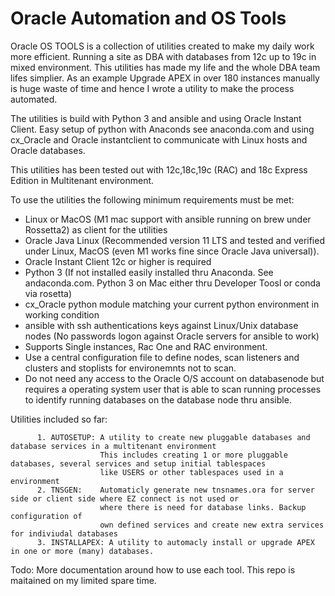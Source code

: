 # Oracle Automation and OS Tools

Oracle OS TOOLS is a collection of utilities created to make my daily work more efficient.
Running a site as DBA with databases from 12c up to 19c in mixed environment.
This utilities has made my life and the whole DBA team lifes simplier. 
As an example Upgrade APEX in over 180 instances manually is huge waste of time and 
hence I wrote a utility to make the process automated.

The utilities is build with Python 3 and ansible and using Oracle Instant Client. 
Easy setup of python with Anaconds see anaconda.com and using cx_Oracle and 
Oracle instantclient to communicate with Linux hosts and Oracle databases.

This utilities has been tested out with 12c,18c,19c (RAC) and 18c Express Edition in Multitenant environment.

To use the utilities the following minimum requirements must be met:

* Linux or MacOS (M1 mac support with ansible running on brew under Rossetta2)  as client for the utilities
* Oracle Java Linux (Recommended version 11 LTS and tested and verified under Linux, MacOS (even M1 works fine since Oracle Java universal)).
* Oracle Instant Client 12c or higher is required
* Python 3 (If not installed easily installed thru Anaconda. See andaconda.com. Python 3 on Mac either thru Developer Toosl or conda via rosetta) 
* cx_Oracle python module matching your current python environment in working condition
* ansible with ssh authentications keys against Linux/Unix database nodes (No passwords logon against Oracle servers for ansible to work)
* Supports Single instances, Rac One and RAC environment.
* Use a central configuration file to define nodes, scan listeners and clusters and stoplists for environemnts not to scan.
* Do not need any access to the Oracle O/S account on databasenode but requires a operating system user that is able to scan running processes to identify running databases on the database node thru ansible.

Utilities included so far:

          1. AUTOSETUP: A utility to create new pluggable databases and database services in a multitenant environment
                        This includes creating 1 or more pluggable databases, several services and setup initial tablespaces
                        like USERS or other tablespaces used in a environment
          2. TNSGEN:    Automaticly generate new tnsnames.ora for server side or client side where EZ connect is not used or
                        where there is need for database links. Backup configuration of
                        own defined services and create new extra services for indiviudal databases
          3. INSTALLAPEX: A utility to automacly install or upgrade APEX in one or more (many) databases. 
          

                       
Todo:
More documentation around how to use each tool. This repo is maitained on my limited spare time.
